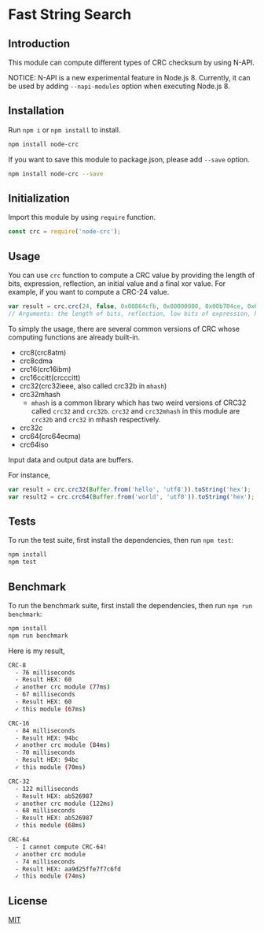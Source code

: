 Fast String Search
=================================

## Introduction

This module can compute different types of CRC checksum by using N-API.

NOTICE: N-API is a new experimental feature in Node.js 8. Currently, it can be used by adding `--napi-modules` option when executing Node.js 8.

## Installation

Run `npm i` or `npm install` to install.

```bash
npm install node-crc
```

If you want to save this module to package.json, please add `--save` option.

```bash
npm install node-crc --save
```

## Initialization

Import this module by using `require` function.

```javascript
const crc = require('node-crc');
```

## Usage

You can use `crc` function to compute a CRC value by providing the length of bits, expression, reflection, an initial value and a final xor value. For example, if you want to compute a CRC-24 value.

```javascript
var result = crc.crc(24, false, 0x00864cfb, 0x00000000, 0x00b704ce, 0x00000000, 0x00000000, 0x00000000, Buffer.from('hello', 'utf8')).toString('hex');
// Arguments: the length of bits, reflection, low bits of expression, high bits of expression, low bits of the initial value, high bits of the initial value, low bits of the final xor value, high bits of the final xor value, the source data buffer
```

To simply the usage, there are several common versions of CRC whose computing functions are already built-in.

  * crc8(crc8atm)
  * crc8cdma
  * crc16(crc16ibm)
  * crc16ccitt(crcccitt)
  * crc32(crc32ieee, also called crc32b in `mhash`)
  * crc32mhash
    * `mhash` is a common library which has two weird versions of CRC32 called `crc32` and `crc32b`. `crc32` and `crc32mhash` in this module are `crc32b` and `crc32` in mhash respectively.
  * crc32c
  * crc64(crc64ecma)
  * crc64iso

Input data and output data are buffers.

For instance,

```javascript
var result = crc.crc32(Buffer.from('hello', 'utf8')).toString('hex');
var result2 = crc.crc64(Buffer.from('world', 'utf8')).toString('hex');
```

## Tests

To run the test suite, first install the dependencies, then run `npm test`:

```bash
npm install
npm test
```

## Benchmark

To run the benchmark suite, first install the dependencies, then run `npm run benchmark`:

```bash
npm install
npm run benchmark
```

Here is my result,

```bash
CRC-8
  - 76 milliseconds
  - Result HEX: 60
  ✓ another crc module (77ms)
  - 67 milliseconds
  - Result HEX: 60
  ✓ this module (67ms)

CRC-16
  - 84 milliseconds
  - Result HEX: 94bc
  ✓ another crc module (84ms)
  - 70 milliseconds
  - Result HEX: 94bc
  ✓ this module (70ms)

CRC-32
  - 122 milliseconds
  - Result HEX: ab526987
  ✓ another crc module (122ms)
  - 68 milliseconds
  - Result HEX: ab526987
  ✓ this module (68ms)

CRC-64
  - I cannot compute CRC-64!
  ✓ another crc module
  - 74 milliseconds
  - Result HEX: aa9d25ffe7f7c6fd
  ✓ this module (74ms)
```

## License

[MIT](LICENSE)

